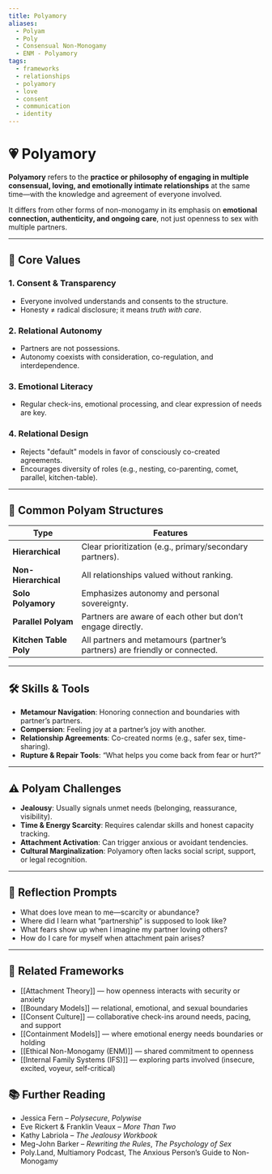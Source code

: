 ```yaml
---
title: Polyamory
aliases:
  - Polyam
  - Poly
  - Consensual Non-Monogamy
  - ENM - Polyamory
tags:
  - frameworks
  - relationships
  - polyamory
  - love
  - consent
  - communication
  - identity
---
```


<!-- @format -->

# 💗 Polyamory

**Polyamory** refers to the **practice or philosophy of engaging in multiple consensual, loving, and emotionally intimate relationships** at the same time—with the knowledge and agreement of everyone involved.

It differs from other forms of non-monogamy in its emphasis on **emotional connection, authenticity, and ongoing care**, not just openness to sex with multiple partners.

---

## 🧠 Core Values

### 1. **Consent & Transparency**

- Everyone involved understands and consents to the structure.
- Honesty ≠ radical disclosure; it means _truth with care_.

### 2. **Relational Autonomy**

- Partners are not possessions.
- Autonomy coexists with consideration, co-regulation, and interdependence.

### 3. **Emotional Literacy**

- Regular check-ins, emotional processing, and clear expression of needs are key.

### 4. **Relational Design**

- Rejects "default" models in favor of consciously co-created agreements.
- Encourages diversity of roles (e.g., nesting, co-parenting, comet, parallel, kitchen-table).

---

## 🔄 Common Polyam Structures

| Type                   | Features                                                                   |
| ---------------------- | -------------------------------------------------------------------------- |
| **Hierarchical**       | Clear prioritization (e.g., primary/secondary partners).                   |
| **Non-Hierarchical**   | All relationships valued without ranking.                                  |
| **Solo Polyamory**     | Emphasizes autonomy and personal sovereignty.                              |
| **Parallel Polyam**    | Partners are aware of each other but don’t engage directly.                |
| **Kitchen Table Poly** | All partners and metamours (partner’s partners) are friendly or connected. |

---

## 🛠 Skills & Tools

- **Metamour Navigation**: Honoring connection and boundaries with partner’s partners.
- **Compersion**: Feeling joy at a partner’s joy with another.
- **Relationship Agreements**: Co-created norms (e.g., safer sex, time-sharing).
- **Rupture & Repair Tools**: “What helps you come back from fear or hurt?”

---

## ⚠️ Polyam Challenges

- **Jealousy**: Usually signals unmet needs (belonging, reassurance, visibility).
- **Time & Energy Scarcity**: Requires calendar skills and honest capacity tracking.
- **Attachment Activation**: Can trigger anxious or avoidant tendencies.
- **Cultural Marginalization**: Polyamory often lacks social script, support, or legal recognition.

---

## 💬 Reflection Prompts

- What does love mean to me—scarcity or abundance?
- Where did I learn what “partnership” is supposed to look like?
- What fears show up when I imagine my partner loving others?
- How do I care for myself when attachment pain arises?

---

## 🔗 Related Frameworks

- [[Attachment Theory]] — how openness interacts with security or anxiety
- [[Boundary Models]] — relational, emotional, and sexual boundaries
- [[Consent Culture]] — collaborative check-ins around needs, pacing, and support
- [[Containment Models]] — where emotional energy needs boundaries or holding
- [[Ethical Non-Monogamy (ENM)]] — shared commitment to openness
- [[Internal Family Systems (IFS)]] — exploring parts involved (insecure, excited, voyeur, self-critical)

## 📚 Further Reading

- Jessica Fern – _Polysecure_, _Polywise_
- Eve Rickert & Franklin Veaux – _More Than Two_
- Kathy Labriola – _The Jealousy Workbook_
- Meg-John Barker – _Rewriting the Rules_, _The Psychology of Sex_
- Poly.Land, Multiamory Podcast, The Anxious Person’s Guide to Non-Monogamy
